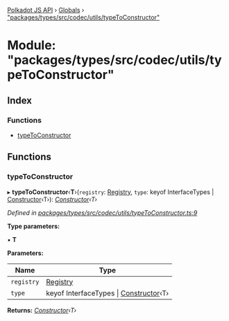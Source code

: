 [Polkadot JS API](../README.md) › [Globals](../globals.md) › ["packages/types/src/codec/utils/typeToConstructor"](_packages_types_src_codec_utils_typetoconstructor_.md)

# Module: "packages/types/src/codec/utils/typeToConstructor"

## Index

### Functions

* [typeToConstructor](_packages_types_src_codec_utils_typetoconstructor_.md#typetoconstructor)

## Functions

###  typeToConstructor

▸ **typeToConstructor**‹**T**›(`registry`: [Registry](../interfaces/_packages_types_src_types_registry_.registry.md), `type`: keyof InterfaceTypes | [Constructor](../interfaces/_packages_types_src_types_codec_.constructor.md)‹T›): *[Constructor](../interfaces/_packages_types_src_types_codec_.constructor.md)‹T›*

*Defined in [packages/types/src/codec/utils/typeToConstructor.ts:9](https://github.com/polkadot-js/api/blob/4b3b853c27/packages/types/src/codec/utils/typeToConstructor.ts#L9)*

**Type parameters:**

▪ **T**

**Parameters:**

Name | Type |
------ | ------ |
`registry` | [Registry](../interfaces/_packages_types_src_types_registry_.registry.md) |
`type` | keyof InterfaceTypes &#124; [Constructor](../interfaces/_packages_types_src_types_codec_.constructor.md)‹T› |

**Returns:** *[Constructor](../interfaces/_packages_types_src_types_codec_.constructor.md)‹T›*
